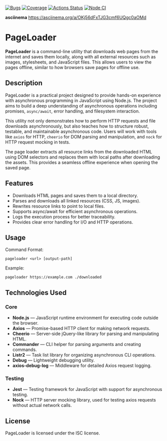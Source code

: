 [![Bugs](https://sonarcloud.io/api/project_badges/measure?project=opifexM_Page-Loader&metric=bugs)](https://sonarcloud.io/summary/new_code?id=opifexM_Page-Loader)
[![Coverage](https://sonarcloud.io/api/project_badges/measure?project=opifexM_Page-Loader&metric=coverage)](https://sonarcloud.io/summary/new_code?id=opifexM_Page-Loader)
[![Actions Status](https://github.com/opifexM/fullstack-javascript-project-4/workflows/hexlet-check/badge.svg)](https://github.com/opifexM/fullstack-javascript-project-4/actions)
[![Node CI](https://github.com/opifexM/Page-Loader/actions/workflows/nodejs.yml/badge.svg)](https://github.com/opifexM/Page-Loader/actions/workflows/nodejs.yml)

**asciinema**
https://asciinema.org/a/OKj56dFxTJG3cmf6UQgc0aOMd

# PageLoader

**PageLoader** is a command-line utility that downloads web pages from the internet and saves them locally, along with all external resources such as images, stylesheets, and JavaScript files. This allows users to view the pages offline, similar to how browsers save pages for offline use.

## Description

PageLoader is a practical project designed to provide hands-on experience with asynchronous programming in JavaScript using Node.js. The project aims to build a deep understanding of asynchronous operations including promises, `async/await`, error handling, and filesystem interaction.

This utility not only demonstrates how to perform HTTP requests and file downloads asynchronously, but also teaches how to structure robust, testable, and maintainable asynchronous code. Users will work with tools like `axios` for HTTP, `cheerio` for DOM parsing and manipulation, and `nock` for HTTP request mocking in tests.

The page loader extracts all resource links from the downloaded HTML using DOM selectors and replaces them with local paths after downloading the assets. This provides a seamless offline experience when opening the saved page.

## Features
- Downloads HTML pages and saves them to a local directory.
- Parses and downloads all linked resources (CSS, JS, images).
- Rewrites resource links to point to local files.
- Supports async/await for efficient asynchronous operations.
- Logs the execution process for better traceability.
- Provides clear error handling for I/O and HTTP operations.

## Usage

Command Format:

`pageloader <url> [output-path]`

Example:

`pageloader https://example.com ./downloaded`

## Technologies Used

### Core
- **Node.js** — JavaScript runtime environment for executing code outside the browser.
- **Axios** — Promise-based HTTP client for making network requests.
- **Cheerio** — Server-side jQuery-like library for parsing and manipulating HTML.
- **Commander** — CLI helper for parsing arguments and creating commands.
- **Listr2** — Task list library for organizing asynchronous CLI operations.
- **Debug** — Lightweight debugging utility.
- **axios-debug-log** — Middleware for detailed Axios request logging.

### Testing
- **Jest** — Testing framework for JavaScript with support for asynchronous testing.
- **Nock** — HTTP server mocking library, used for testing axios requests without actual network calls.

## License

PageLoader is licensed under the ISC license.
